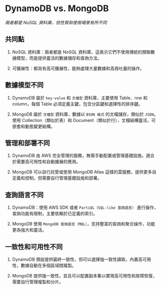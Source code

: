 # DynamoDB vs. MongoDB 

_兩者都是 NoSQL 資料庫，但性質和使用場景有所不同_

## 共同點

1. NoSQL 資料庫：兩者都是 NoSQL 資料庫，這表示它們不使用傳統的關聯數據模型，而是提供靈活的數據儲存和查詢方法。

2. 可擴展性：都具有高可擴展性，能夠處理大量數據和高吞吐量的操作。

## 數據模型不同

1. DynamoDB 屬於 `key-value` 和 `文檔型` 資料庫，主要使用 Table、row 和 column，每個 Table 必須定義主鍵，包含分區鍵和選擇性的排序鍵。

2. MongoDB 屬於 `文檔型` 資料庫，數據以 `BSON 格式` 的文檔儲存，類似於 `JSON`。使用 Collection（類似於表）和 Document（類似於行），文檔結構靈活，可嵌套和動態變更結構。

## 管理和部署不同

1. DynamoDB 由 AWS 完全管理的服務，無需手動配置或管理基礎設施，適合於需要高可用性和自動擴展的應用。

2. MongoDB 可以自行託管或使用 MongoDB Atlas 這樣的雲服務，提供更多自定義和控制，但需要自行管理基礎設施和部署。

## 查詢語言不同

1. DynamoDB：使用 AWS SDK 或者 `PartiQL（SQL-like 查詢語言）` 進行操作，查詢功能有限制，主要依賴於已定義的索引。

2. MongoDB 使用 `MongoDB 查詢語言（MQL）`，支持豐富的查詢和聚合操作，功能更為強大和靈活。

## 一致性和可用性不同

1. DynamoDB 預設提供最終一致性，但可以選擇強一致性讀取，內置高可用性，數據自動在多個區域間複製。

2. MongoDB 提供強一致性，並且可以配置副本集以實現高可用性和故障恢復，需要自行管理複製和分片。

